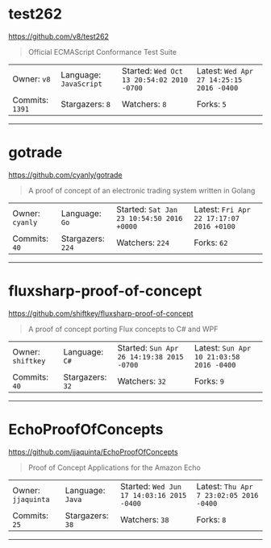 # test262

https://github.com/v8/test262
<blockquote>
Official ECMAScript Conformance Test Suite
</blockquote>

<table>
<tr><td>Owner: <code>v8</code></td>
    <td>Language: <code>JavaScript</code></td>
    <td>Started: <code>Wed Oct 13 20:54:02 2010 -0700</code></td>
    <td>Latest: <code>Wed Apr 27 14:25:15 2016 -0400</code></td></tr>
<tr><td>Commits: <code>1391</code></td>
    <td>Stargazers: <code>8</code></td>
    <td>Watchers: <code>8</code></td>
    <td>Forks: <code>5</code></td></tr>
</table>

---

# gotrade

https://github.com/cyanly/gotrade
<blockquote>
A proof of concept of an electronic trading system written in Golang
</blockquote>

<table>
<tr><td>Owner: <code>cyanly</code></td>
    <td>Language: <code>Go</code></td>
    <td>Started: <code>Sat Jan 23 10:54:50 2016 +0000</code></td>
    <td>Latest: <code>Fri Apr 22 17:17:07 2016 +0100</code></td></tr>
<tr><td>Commits: <code>40</code></td>
    <td>Stargazers: <code>224</code></td>
    <td>Watchers: <code>224</code></td>
    <td>Forks: <code>62</code></td></tr>
</table>

---

# fluxsharp-proof-of-concept

https://github.com/shiftkey/fluxsharp-proof-of-concept
<blockquote>
A proof of concept porting Flux concepts to C# and WPF
</blockquote>

<table>
<tr><td>Owner: <code>shiftkey</code></td>
    <td>Language: <code>C#</code></td>
    <td>Started: <code>Sun Apr 26 14:19:38 2015 -0700</code></td>
    <td>Latest: <code>Sun Apr 10 21:03:58 2016 -0400</code></td></tr>
<tr><td>Commits: <code>40</code></td>
    <td>Stargazers: <code>32</code></td>
    <td>Watchers: <code>32</code></td>
    <td>Forks: <code>9</code></td></tr>
</table>

---

# EchoProofOfConcepts

https://github.com/jjaquinta/EchoProofOfConcepts
<blockquote>
Proof of Concept Applications for the Amazon Echo
</blockquote>

<table>
<tr><td>Owner: <code>jjaquinta</code></td>
    <td>Language: <code>Java</code></td>
    <td>Started: <code>Wed Jun 17 14:03:16 2015 -0400</code></td>
    <td>Latest: <code>Thu Apr 7 23:02:05 2016 -0400</code></td></tr>
<tr><td>Commits: <code>25</code></td>
    <td>Stargazers: <code>38</code></td>
    <td>Watchers: <code>38</code></td>
    <td>Forks: <code>8</code></td></tr>
</table>

---

